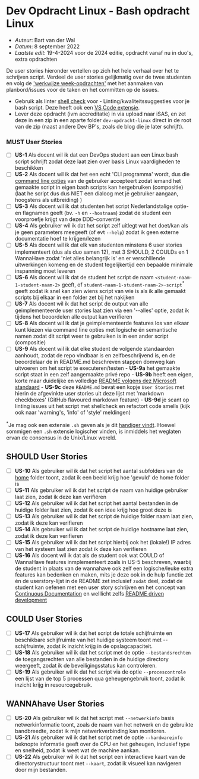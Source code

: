 # Dev Opdracht Linux - Bash opdracht Linux

- *Auteur*: Bart van der Wal
- *Datum*: 8 september 2022
- *Laatste edit*: 19-4-2024 voor de 2024 editie, opdracht vanaf nu in duo's, extra opdrachten

De user stories hieronder vertellen op zich het hele verhaal over het te schrijven script. Verdeel de user stories gelijkmatig over de twee studenten en volg de ['werkwijze week-opdrachten'](https://minordevops.nl/week-opdrachten.html) met het aanmaken van planbord/issues voor de taken en het committen op de issues.

- Gebruik als linter [shell check](https://www.exasol.com/resource/ghost-in-the-shell-busters-your-guide-to-using-shellcheck-for-top-quality-scripts/) voor - Linting/kwaliteitssuggesties voor je bash script. Deze heeft ook een [VS Code extensie](https://marketplace.visualstudio.com/items?itemName=timonwong.shellcheck).
- Lever deze opdracht (ivm accreditatie) in via upload naar iSAS, en zet deze in een zip in een aparte folder `dev-opdracht-linux` direct in de root van de zip (naast andere Dev BP's, zoals de blog die je later schrijft).

### MUST User Stories

- [ ] **US-1** Als docent wil ik dat een DevOps student aan een Linux bash script schrijft zodat deze laat zien over basis Linux vaardigheden te beschikken
- [ ] **US-2** Als docent wil ik dat het een echt 'CLI programma' wordt, dus die [command line opties](https://en.wikipedia.org/wiki/Command-line_interface#Command-line_option) van de gebruiker accepteert zodat iemand het gemaakte script in eigen bash scripts kan hergebruiken (compositie) (laat he script dus dus NIET een dialoog met je gebruiker aangaan, hoogstens als uitbreiding) )
- [ ] **US-3** Als docent wil ik dat studenten het script Nederlandstalige optie- en flagnamen geeft (bv. `-h` en `--hostnaam`) zodat de student een voorproefje krijgt van deze DDD-conventie
- [ ] **US-4** Als gebruiker wil ik dat het script zelf uitlegt wat het doet/kan als je geen parameters meegeeft (of evt `--help`) zodat ik geen externe documentatie hoef te krijgen/lezen
- [ ] **US-5** Als docent wil ik dat elk van studenten minstens 6 user stories implementeert (dus als duo samen 12), met 3 SHOULD, 2 COULDs en 1 WannaHave zodat 'niet alles belangrijk is' en er verschillende uitwerkingen komeng en de student tegelijkertijd een bepaalde minimale inspanning moet leveren
- [ ] **US-6** Als docent wil ik dat de student het script de naam `<student-naam-1-student-naam-2>` geeft, of `student-naam-1-student-naam-2>-script`<sup>*</sup> geeft zodat ik snel kan zien wiens script van wie is als ik alle gemaakt scripts bij elkaar in een folder zet bij het nakijken
- [ ] **US-7** Als docent wil ik dat het script de output van alle geimplementeerde user stories laat zien via een '--alles' optie, zodat ik tijdens het beoordelen alle output kan verifieren
- [ ] **US-8** Als docent wil ik dat je geimplementeerde features los van elkaar kunt kiezen via command line opties met logische én semantische namen zodat dit script weer te gebruiken is in een ander script (compositie)
- [ ] **US-9** Als docent wil ik dat elke student de volgende standaarden aanhoudt, zodat de repo vindbaar is en zelfbeschrijvend is, en de beoordelaar de in README.md beschreven stappen domweg kan uitvoeren om het script te executeren/testen
      - **US-9a** het gemaakte script staat in een zelf aangemaakte privé repo
      - **US-9b** heeft een eigen, korte maar duidelijke en volledige [README volgens dez Microsoft standaard](https://docs.microsoft.com/en-us/azure/devops/repos/git/create-a-readme) 
      - **US-9c** deze `README.md` bevat een kopje `User Stories` met hierin de afgevinkte user stories uit deze lijst met 'markdown checkboxes' (GitHub flavoured markdown feature)
      - **US-9d** je scant op linting issues uit het script met shellcheck en refactort code smells (kijk ook naar 'warning's, 'info' of 'style' meldingen)

<sup>*</sup>Je mag ook een extensie `.sh` geven als je dit [handiger vindt](https://stackoverflow.com/questions/27813563/what-is-the-bash-file-extension). Hoewel sommigen een `.sh` extensie logischer vinden, is inmiddels het weglaten ervan de consensus in de Unix/Linux wereld.

## SHOULD User Stories

- [ ] **US-10** Als gebruiker wil ik dat het script het aantal subfolders van de [home](https://nl.wikipedia.org/wiki/Homedirectory) folder toont, zodat ik een beeld krijg hoe 'gevuld' de home folder is
- [ ] **US-11** Als gebruiker wil ik dat het script de naam van huidige gebruiker laat zien, zodat ik deze kan verifiëren
- [ ] **US-12** Als gebruiker wil ik dat het script het aantal bestanden in de huidige folder laat zien, zodat ik een idee krijg hoe groot deze is
- [ ] **US-13** Als gebruiker wil ik dat het script de huidige folder naam laat zien, zodat ik deze kan verifieren
- [ ] **US-14** Als gebruiker wil ik dat het script de huidige hostname laat zien, zodat ik deze kan verifieren
- [ ] **US-15** Als gebruiker wil ik dat het script hierbij ook het (lokale!) IP adres van het systeem laat zien zodat ik deze kan verifieren
- [ ] **US-16** Als docent wil ik dat als de student ook wat COULD of WannaHave features inmplementeert zoals in US-5 beschreven, waarbij de student in plaats van de wannahave  ook zelf een logische/leuke extra features kan bedenken en maken, mits je deze ook in de hulp functie zet én de userstory-lijst in de README zet inclusief `zodat` deel, zodat de student kan oefenen met een user story schrijven en het concept van [Continuous Documentation](https://thenewstack.io/continuous-documentation-in-a-ci-cd-world/) en welllicht zelfs [README driven development](https://rathes.me/blog/en/readme-driven-development/)

## COULD User Stories

- [ ] **US-17** Als gebruiker wil ik dat het script de totale schijfruimte en beschikbare schijfruimte van het huidige systeem toont met --schijfruimte, zodat ik inzicht krijg in de opslagcapaciteit.
- [ ] **US-18** Als gebruiker wil ik dat het script met de optie `--bestandsrechten` de toegangsrechten van alle bestanden in de huidige directory weergeeft, zodat ik de beveiligingsstatus kan controleren.
- [ ] **US-19** Als gebruiker wil ik dat het script via de optie `--procescontrole` een lijst van de top 5 processen qua geheugengebruik toont, zodat ik inzicht krijg in resourcegebruik.

## WANNAhave User Stories

- [ ] **US-20** Als gebruiker wil ik dat het script met `--netwerkinfo` basis netwerkinformatie toont, zoals de naam van het netwerk en de gebruikte bandbreedte, zodat ik mijn netwerkverbinding kan monitoren.
- [ ] **US-21** Als gebruiker wil ik dat het script met de optie `--hardwareinfo` beknopte informatie geeft over de CPU en het geheugen, inclusief type en snelheid, zodat ik weet wat de machine aankan.
- [ ] **US-22** Als gebruiker wil ik dat het script een interactieve kaart van de directorystructuur toont met `--kaart`, zodat ik visueel kan navigeren door mijn bestanden.
